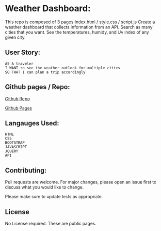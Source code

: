 # Weather Dashboard:

This repo is composed of 3 pages
Index.html / style.css / script.js
Create a weather dashboard that collects information from an API. Search as many cities that you want. See the temperatures, humidy, and Uv index of any given city.

## User Story:
````
AS A traveler
I WANT to see the weather outlook for multiple cities
SO THAT I can plan a trip accordingly
````
## Github pages / Repo:

[Github Repo](https://github.com/BrennanPredmore/weatherAPI)

[Github Pages](https://brennanpredmore.github.io/weatherAPI/)

## Langauges Used:
````
HTML
CSS
BOOTSTRAP
JAVASCRIPT
JQUERY
API
````
## Contributing:

Pull requests are welcome. For major changes, please open an issue first to discuss what you would like to change.

Please make sure to update tests as appropriate.

## License

No License required. These are public pages.
